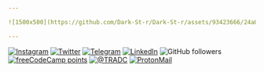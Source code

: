 ```yaml
---

![1500x500](https://github.com/Dark-St-r/Dark-St-r/assets/93423666/24a0e1c9-b9a1-4f7a-8e5f-ff7fddee3eb6)

---
```


[![Instagram](https://img.shields.io/badge/Instagram-0c0c0c?style=for-the-badge&logo=instagram&logoColor=white)](https://www.instagram.com/dark.kixxg/)
[![Twitter](https://img.shields.io/badge/Twitter-0c0c0c?style=for-the-badge&logo=twitter&logoColor=white)](https://twitter.com/Dark_St_r)
[![Telegram](https://img.shields.io/badge/Telegram-0c0c0c?style=for-the-badge&logo=telegram&logoColor=white)](https://t.me/darkixxg)
[![LinkedIn](https://img.shields.io/badge/LinkedIn-0c0c0c?style=for-the-badge&logo=linkedin&logoColor=white)](https://www.linkedin.com/in/darkixxg/)
![GitHub followers](https://img.shields.io/github/followers/Dark-St-r?style=for-the-badge&labelColor=0c0c0c&color=1e1e1e)
[![freeCodeCamp points](https://img.shields.io/freecodecamp/points/dark-st-r?style=for-the-badge&logo=freecodecamp&label=freecodecamp%20points&labelColor=0c0c0c&color=1e1e1e)](https://freecodecamp.org/Dark-St-r)
[![@TRADC](https://img.shields.io/badge/-UWI--TRADC-0c0c0c?style=for-the-badge&logo=github&logoColor=white)](https://github.com/UWI-TRADC)
[![ProtonMail](https://img.shields.io/badge/Email-0c0c0c?style=for-the-badge&logo=protonmail&logoColor=white)](mailto:promethiuz268@protonmail.com)

<!--- I'm Shemar, and I'm thrilled to welcome you to my coding universe. Here's a sneak peek into what makes me tick:
---
# Under Construction

[![ProfileViews](https://komarev.com/ghpvc/?username=Dark-St-r&color=1e1e1e&style=for-the-badge)](https://github.com/antonkomarev/github-profile-views-counter)
- 👀 Exploring the realms of Programming, Problem Solving, and Cyber Security.
- 🌱 Currently diving deep into the wonders of Python, Pentesting, JavaScript, and Next.js.
- 💞 On the lookout for exciting collaborations (although the project specifics are a delicious mystery for now).
- 📫 Reach out to me at promethiuz268@protonmail.com for any intriguing discussions or potential collaborations.

Stay curious, keep coding, and let's connect the digital dots together! 🚀 --->

<!---
Dark-St-r/Dark-St-r is a ✨ special ✨ repository because its `README.md` (this file) appears on your GitHub profile.
You can click the Preview link to take a look at your changes.
--->

